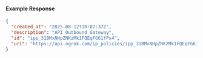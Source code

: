<!-- Code generated for API Clients. DO NOT EDIT. -->

#### Example Response

```json
{
  "created_at": "2025-08-12T10:07:37Z",
  "description": "API Outbound Gateway",
  "id": "ipp_31BMxNHpZNKzMk1FQEqFG61fPs4",
  "uri": "https://api.ngrok.com/ip_policies/ipp_31BMxNHpZNKzMk1FQEqFG61fPs4"
}
```

